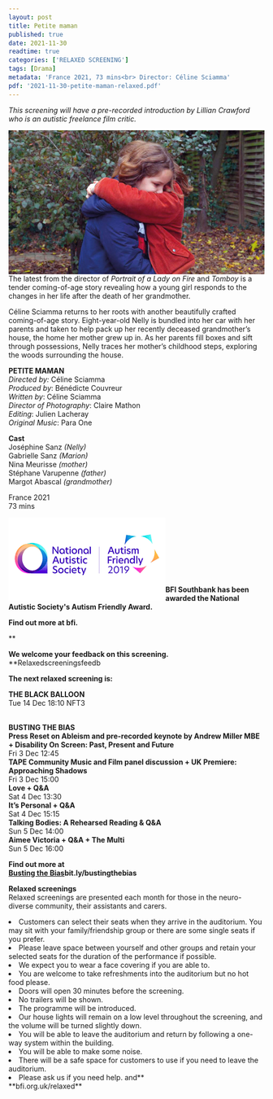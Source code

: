 ```yaml
---
layout: post
title: Petite maman
published: true
date: 2021-11-30
readtime: true
categories: ['RELAXED SCREENING']
tags: [Drama]
metadata: 'France 2021, 73 mins<br> Director: Céline Sciamma'
pdf: '2021-11-30-petite-maman-relaxed.pdf'
---
```


_This screening will have a pre-recorded introduction by Lillian Crawford who is an autistic freelance film critic._

<img style="float: left;" src="/img/petite-maman.png"><br><br>

The latest from the director of _Portrait of a Lady on Fire_ and _Tomboy_ is a tender coming-of-age story revealing how a young girl responds to the changes in her life after the death of her grandmother.

Céline Sciamma returns to her roots with another beautifully crafted coming-of-age story. Eight-year-old Nelly is bundled into her car with her parents and taken to help pack up her recently deceased grandmother’s house, the home her mother grew up in. As her parents fill boxes and sift through possessions, Nelly traces her mother’s childhood steps, exploring the woods surrounding the house.  

**PETITE MAMAN**<br>
_Directed by:_ Céline Sciamma<br>
_Produced by_: Bénédicte Couvreur<br>
_Written by_: Céline Sciamma<br>
_Director of Photography_: Claire Mathon<br>
_Editing_: Julien Lacheray<br>
_Original Music_: Para One<br>

**Cast**  
Joséphine Sanz _(Nelly)_  
Gabrielle Sanz _(Marion)_  
Nina Meurisse _(mother)_  
Stéphane Varupenne _(father)_  
Margot Abascal _(grandmother)_  

France 2021  
73 mins  


<img style="float: left;" src="/img/autistic_society.png"><br><br><br><br><br><br><br>

**BFI Southbank has been awarded the National Autistic Society's Autism Friendly Award.**<br>


**Find out more at  bfi.**<br>

**<br>

**We welcome your feedback on this screening.**<br>
**Relaxedscreeningsfeedb<br>


**The next relaxed screening is:**<br>

**THE BLACK BALLOON**<br>
Tue 14 Dec 18:10 NFT3<br>
<br>

**BUSTING THE BIAS**<br>
**Press Reset on Ableism and pre-recorded keynote by Andrew Miller MBE + Disability On Screen: Past, Present and Future**<br>
Fri 3 Dec 12:45<br>
**TAPE Community Music and Film panel discussion + UK Premiere: Approaching Shadows**<br>
Fri 3 Dec 15:00<br>
**Love + Q&A**<br>
Sat 4 Dec 13:30<br>
**It’s Personal + Q&A**<br>
Sat 4 Dec 15:15<br>
**Talking Bodies: A Rehearsed Reading & Q&A**<br>
Sun 5 Dec 14:00<br>
**Aimee Victoria + Q&A + The Multi**<br>
Sun 5 Dec 16:00<br>


**Find out more at**<br>
**<a href="https://whatson.bfi.org.uk/Online/default.asp?BOparam::WScontent::loadArticle::permalink=bustingthebias&BOparam::WScontent::loadArticle::context_id=">Busting the Bias</a>bit.ly/bustingthebias** <br>


**Relaxed screenings**<br>
Relaxed screenings are presented each month for those in the neuro-diverse community, their assistants and carers.

<li>Customers can select their seats when they arrive in the auditorium. You may sit with your family/friendship group or there are some single seats if you prefer.

<li>Please leave space between yourself and other groups and retain your selected seats for the duration of the performance if possible.

<li>We expect you to wear a face covering if you are able to.

<li>You are welcome to take refreshments into the auditorium but no hot food please.

<li>Doors will open 30 minutes before the screening.

<li>No trailers will be shown.

<li>The programme will be introduced.

<li>Our house lights will remain on a low level throughout the screening, and the volume will be turned slightly down.

<li>You will be able to leave the auditorium and return by following a one-way system within the building.

<li>You will be able to make some noise.

<li>There will be a safe space for customers to use if you need to leave the auditorium.

<li>Please ask us if you need help.
and**<br>
**bfi.org.uk/relaxed**
<!--stackedit_data:
eyJoaXN0b3J5IjpbMTc3NDg5NDQwNl19
-->